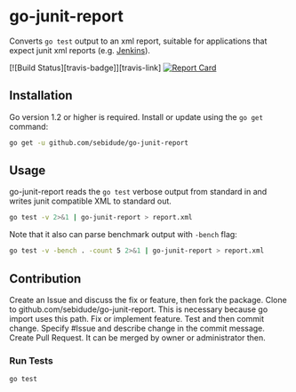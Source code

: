 # go-junit-report

Converts `go test` output to an xml report, suitable for applications that
expect junit xml reports (e.g. [Jenkins](http://jenkins-ci.org)).

[![Build Status][travis-badge]][travis-link]
[![Report Card][report-badge]][report-link]

## Installation

Go version 1.2 or higher is required. Install or update using the `go get`
command:

```bash
go get -u github.com/sebidude/go-junit-report
```

## Usage

go-junit-report reads the `go test` verbose output from standard in and writes
junit compatible XML to standard out.

```bash
go test -v 2>&1 | go-junit-report > report.xml
```

Note that it also can parse benchmark output with `-bench` flag:
```bash
go test -v -bench . -count 5 2>&1 | go-junit-report > report.xml
```

## Contribution

Create an Issue and discuss the fix or feature, then fork the package.
Clone to github.com/sebidude/go-junit-report.  This is necessary because go import uses this path.
Fix or implement feature. Test and then commit change.
Specify #Issue and describe change in the commit message.
Create Pull Request. It can be merged by owner or administrator then.

### Run Tests

```bash
go test
```

[report-badge]: https://goreportcard.com/badge/github.com/sebidude/go-junit-report
[report-link]: https://goreportcard.com/report/github.com/sebidude/go-junit-report
